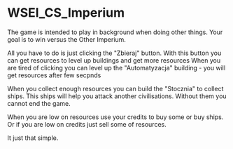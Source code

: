 # WSEI_CS_Imperium

The game is intended to play in background when doing other things.
Your goal is to win versus the Other Imperium.

All you have to do is just clicking the "Zbieraj" button. 
With this button you can get resources to level up buildings and get more resources
When you are tired of clicking you can level up the "Automatyzacja" building - you will get resources after few secpnds

When you collect enough resources you can build the "Stocznia" to collect ships.
This ships will help you attack another civilisations.
Without them you cannot end the game.

When you are low on resources use your credits to buy some or buy ships.
Or if you are low on credits just sell some of resources.

It just that simple.
